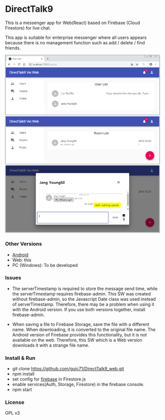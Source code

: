 # DirectTalk9 #

This is a messenger app for Web(React) based on Firebase (Cloud Firestore) for live chat.

This app is suitable for enterprise messenger where all users appears because there is no management function such as add / delete / find friends.

![Screenshot](./screenshot/screenshot1.png)
![Screenshot](./screenshot/screenshot2.png)
![Screenshot](./screenshot/screenshot3.png)

### Other Versions ###

- [Android](https://github.com/gujc71/DirectTalk9)
- Web: this
- PC (Windows): To be developed

### Issues ###
- The serverTimestamp is required to store the message send time, while the serverTimestamp requires firebase-admin. This SW was created without firebase-admin, so the Javascript Date class was used instead of serverTimestamp. Therefore, there may be a problem when using it with the Android version. If you use both versions together, install firebase-admin.

- When saving a file to Firebase Storage, save the file with a different name. When downloading, it is converted to the original file name. The Android version of Firebase provides this functionality, but it is not available on the web. Therefore, this SW which is a Web version downloads it with a strange file name.

### Install & Run ###

- git clone https://github.com/gujc71/DirectTalk9_web.git
- npm install
- set config for [firebase](https://firebase.google.com/docs/web/setup?authuser=0) in Firestore.js 
- enable services(Auth, Storage, Firestore) in the firebase console.
- npm start


### License ###
GPL v3
